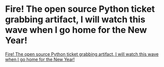 # Fire! The open source Python ticket grabbing artifact, I will watch this wave when I go home for the New Year!
[Fire! The open source Python ticket grabbing artifact, I will watch this wave when I go home for the New Year!](https://aiwithcloud.com/2022/09/19/fire_the_open_source_python_ticket_grabbing_artifact_i_will_watch_this_wave_when_i_go_home_for_the_new_year/)